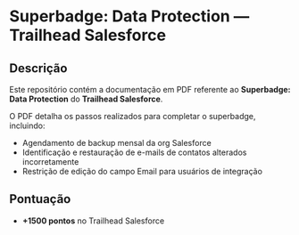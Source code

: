 # Superbadge: Data Protection — Trailhead Salesforce

## Descrição
Este repositório contém a documentação em PDF referente ao **Superbadge: Data Protection** do **Trailhead Salesforce**.

O PDF detalha os passos realizados para completar o superbadge, incluindo:

- Agendamento de backup mensal da org Salesforce  
- Identificação e restauração de e-mails de contatos alterados incorretamente  
- Restrição de edição do campo Email para usuários de integração  

## Pontuação
- **+1500 pontos** no Trailhead Salesforce  

